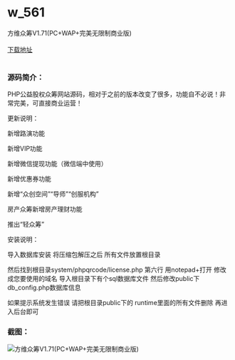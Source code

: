 # w_561
方维众筹V1.71(PC+WAP+完美无限制商业版)
<br/></br>
[下载地址](https://www.uuid2.com/561.html "下载地址")
<br/></br>
<h3>源码简介：</h3>
<p>PHP公益股权众筹网站源码，相对于之前的版本改变了很多，功能自不必说！非常完美，可直接商业运营！<p>
<p>更新说明：<p>
<p>新增路演功能<p>
<p>新增VIP功能<p>
<p>新增微信提现功能（微信端中使用）<p>
<p>新增优惠券功能<p>
<p>新增“众创空间”“导师”“创服机构”<p>
<p>房产众筹新增房产理财功能<p>
<p>推出“轻众筹”<p>
<p>安装说明：<p>
<p>导入数据库安装 将压缩包解压之后 所有文件放置根目录<p>
<p>然后找到根目录system/phpqrcode/license.php 第六行 用notepad+打开 修改成您要使用的域名 导入根目录下有个sql数据库文件 然后修改public下db_config.php数据库信息<p>
<p>如果提示系统发生错误 请把根目录public下的 runtime里面的所有文件删除 再进入后台即可<p>
<h3>截图：</h3>
<img src="https://www.uuid2.com/wp-content/uploads/img/202105/bc80780823.jpg" alt="方维众筹V1.71(PC+WAP+完美无限制商业版)">
